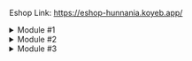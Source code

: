 Eshop Link: https://eshop-hunnania.koyeb.app/
<details>
    <summary>Module #1</summary>

# Module 1
## Reflection 1
I have applied most of the clean code principles that I've learned this week to my code in this tutorial.
Firstly, I have written my variables and arguments to be meaningful and self-descriptive. Secondly,
I have written my functions to be small, using descriptive names, and applied command query separation.
Then, I have written my codes with the right layout and formatting.

I have found a mistake in my `ProductList.html` where I wrote comments instead of explaining it through my code.
I think I can fix it by stating a class for the delete and edit button.

## Reflection 2
1. I feel like I have to practice more on writing unit tests because I'm still a little bit confused when
   writing it. The number of tests we should write depends on how many features we have and how complex it is.
   Having a 100% code coverage doesn't mean our code is guaranteed having no bugs and errors. Code coverage
   only measures the percentage of code that is executed by our tests. Our tests can also have bugs or errors
   and does not guarantee that all possible execution paths or scenarios have been tested.

</details>
<details>
    <summary>Module #2</summary>

# Module 2
1. I have added more unit tests for the product service, product controller, and homepage controller. The
strategies I used are to look at the code coverage report from jacoco. Then, I looked at which part is still
low for the code coverage percentage. After that, I clicked at the Java files one by one from the report and
make the unit tests for the methods that haven't been tested yet. After making the unit tests, I took a look at
the newest report and try to improve my code coverage if I still can.
2. Yes. To implement CI, I have used a few tools such as JUnit, Scorecard, and SonarCloud. These tools will help
me monitor, integrate, and validate code changes automatically. This ensures that changes are regularly and 
smoothly integrated into the main codebase, reducing integration issues. To implement CD, I have deployed my app to 
Koyeb with Dockerfile which is fast and efficient. This ensures that validated code changes are deployed to production 
or staging environments automatically, reducing manual intervention and deployment errors. Both workflows are automated, 
triggered by code changes in the repository, specifically, `master` branch. This automation speeds up the development 
cycle, improves code quality, and ensures that the latest changes are always available in the deployment environment.
</details>
<details>
   <summary>Module #3</summary>

# Module 3
1. I have applied three SOLID principles:<br>
   - Single Responsibility Principle (SRP): I used to create Product ID through the Product Class. After applying RSP,
   I create the Product ID through Product Repository class.
   - Liskov Substitution Principle (LSP): In the Product Controller file, I used to have two different classes, 
   ProductController and CarController. Now, I have seperated them into two different files.
   - Dependency Inversion Principle (DIP): I made two interfaces for Product and Car Service. <br><br>
2. Applying SOLID principles will make your project/codes more maintainable, adaptable, and testable, and making it a
   higher-quality software. Firstly, Each class has a single responsibility (SRP), making it easier to understand and 
   modify. This also reduces bugs when making changes. Secondly, SOLID principles improve code reusability and 
   extensibility (OCP). Thirdly, LSP will make your code more flexible, different implementations can be used alternately. 
   Fourthly, ISP and DIP reducing unnecessary dependencies and making components easier to test in isolation.<br><br>
   Example: 
   - Assigning `productId` through `create()` method in ProductRepository class instead of through Product class.
   - Seperating `CarController` class into a new file instead of adding it in `ProductController` file will help 
   - Creating `ProductRepositoryInterface` and `CarRepositoryInterface`.<br><br>
3. Not applying SOLID principles, your code tends to become more complex and harder to maintain over time because 
classes may have multiple responsibilities (violating SRP). Then, without OCP, making changes or adding new features 
often requires modifying existing code, increasing the risk bugs. Not following the LSP can make it tricky to swap one 
part of the code for another without unexpected problems. If interfaces are too big or have things not everyone needs 
(violating ISP), it can make the code more complicated. Lastly, if the code is too dependent on specific details 
(violating DIP), it can be tough to make changes or use different parts together.
</details>